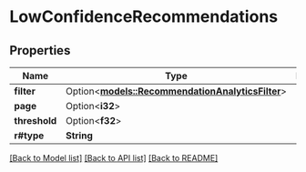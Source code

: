 # LowConfidenceRecommendations

## Properties

Name | Type | Description | Notes
------------ | ------------- | ------------- | -------------
**filter** | Option<[**models::RecommendationAnalyticsFilter**](RecommendationAnalyticsFilter.md)> |  | [optional]
**page** | Option<**i32**> |  | [optional]
**threshold** | Option<**f32**> |  | [optional]
**r#type** | **String** |  | 

[[Back to Model list]](../README.md#documentation-for-models) [[Back to API list]](../README.md#documentation-for-api-endpoints) [[Back to README]](../README.md)


